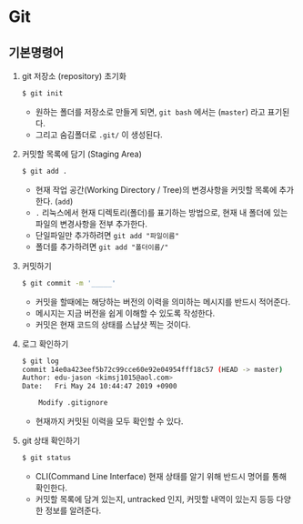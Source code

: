 # Git
## 기본명령어
1. git 저장소 (repository) 초기화

   ```bash
   $ git init
   ```

   - 원하는 폴더를 저장소로 만들게 되면, `git bash` 에서는 (`master`) 라고 표기된다.
   - 그리고 숨김폴더로 `.git/` 이 생성된다.

2. 커밋할 목록에 담기 (Staging Area)

   ```bash
   $ git add .
   ```

   - 현재 작업 공간(Working Directory / Tree)의 변경사항을 커밋할 목록에 추가한다. (`add`)
   - `.` 리눅스에서 현재 디렉토리(폴더)를 표기하는 방법으로, 현재 내 폴더에 있는 파일의 변경사항을 전부 추가한다.
   - 단일파일만 추가하려면 `git add "파일이름"`
   - 폴더를 추가하려면 `git add "폴더이름/"`

3. 커밋하기

   ```bash
   $ git commit -m '_____'
   ```

   - 커밋을 할때에는 해당하는 버전의 이력을 의미하는 메시지를 반드시 적어준다.
   - 메시지는 지금 버전을 쉽게 이해할 수 있도록 작성한다.
   - 커밋은 현재 코드의 상태를 스냡샷 찍는 것이다.

4. 로그 확인하기

   ```bash
   $ git log
   commit 14e0a423eef5b72c99cce60e92e04954fff18c57 (HEAD -> master)
   Author: edu-jason <kimsj1015@aol.com>
   Date:   Fri May 24 10:44:47 2019 +0900
   
       Modify .gitignore
   ```

   - 현재까지 커밋된 이력을 모두 확인할 수 있다.

5. git 상태 확인하기

   ```bash
   $ git status
   ```

   - CLI(Command Line Interface) 현재 상태를 알기 위해 반드시 명어를 통해 확인한다.
   - 커밋할 목록에 담겨 있는지, untracked 인지, 커밋할 내역이 있는지 등등 다양한 정보를 알려준다.